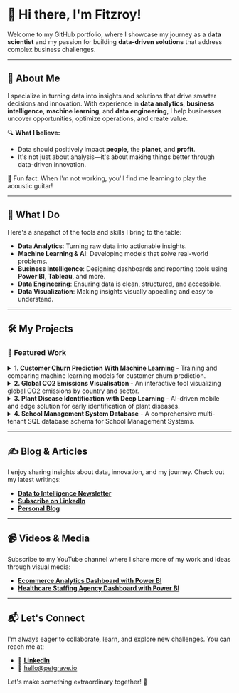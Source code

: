 # 👋 Hi there, I'm Fitzroy!  

Welcome to my GitHub portfolio, where I showcase my journey as a **data scientist** and my passion for building **data-driven solutions** that address complex business challenges.  

---

## 🚀 About Me  
I specialize in turning data into insights and solutions that drive smarter decisions and innovation. With experience in **data analytics**, **business intelligence**, **machine learning**, and **data engineering**, I help businesses uncover opportunities, optimize operations, and create value.  

🔍 **What I believe:**  
- Data should positively impact **people**, the **planet**, and **profit**.  
- It's not just about analysis—it's about making things better through data-driven innovation.  

🎸 Fun fact: When I'm not working, you'll find me learning to play the acoustic guitar!  

---

## 📌 What I Do  
Here's a snapshot of the tools and skills I bring to the table:  
- **Data Analytics**: Turning raw data into actionable insights.  
- **Machine Learning & AI**: Developing models that solve real-world problems.  
- **Business Intelligence**: Designing dashboards and reporting tools using **Power BI**, **Tableau**, and more.  
- **Data Engineering**: Ensuring data is clean, structured, and accessible.  
- **Data Visualization**: Making insights visually appealing and easy to understand.  

---

## 🛠️ My Projects  

### 🌟 Featured Work  
<details>
<summary><strong>1. Customer Churn Prediction With Machine Learning </strong> - Training and comparing machine learning models for customer churn prediction.</summary>
<p>

![Machine Learning Screenshot](https://github.com/fitzroypet/Predicting-Customer-Churn-With-Machine-Learning/blob/main/Screenshot%202024-11-20%20at%2018.47.05.png) 

[🌐 View Repository](https://github.com/fitzroypet/Predicting-Customer-Churn-With-Machine-Learning)  
</p>
</details>  

<details>
<summary><strong>2. Global CO2 Emissions Visualisation </strong> - An interactive tool visualizing global CO2 emissions by country and sector.</summary>
<p>

![CO2 Emissions Visualisation Screenshot](https://github.com/fitzroypet/Data-Visualisation/blob/main/Screenshot%202024-11-20%20at%2018.20.05.png)  

[🌐 View Repository](https://github.com/fitzroypet/Data-Visualisation)
[🌐 View Infographic](https://infogram.com/ghg-emissions-since-the-kyoto-protocol-1hzj4o3wkv1x34p?live) 
</p>
</details>  

<details>
<summary><strong>3. Plant Disease Identification with Deep Learning </strong> - AI-driven mobile and edge solution for early identification of plant diseases.</summary>
<p>

![Plant Disease Identification Screenshot](https://github.com/fitzroypet/Computer-Vision-Model-For-Plant-Disease-Identification/blob/main/Screenshot%202023-01-11%20at%2002.41.08.png) 

[🌐 View Repository](https://github.com/fitzroypet/Computer-Vision-Model-For-Plant-Disease-Identification)  
</p>
</details>  

<details>
<summary><strong>4. School Management System Database</strong> - A comprehensive multi-tenant SQL database schema for School Management Systems.</summary>
<p>
  
![Student Dashboard Screenshot](https://github.com/fitzroypet/school-management-db/blob/main/Screenshot%202024-11-20%20at%2019.15.54.png)

[🌐 View Repository](https://github.com/fitzroypet/school-management-db)
</p>
</details>  

---

## ✍️ Blog & Articles  
I enjoy sharing insights about data, innovation, and my journey. Check out my latest writings:  

- **[Data to Intelligence Newsletter](https://www.linkedin.com/newsletters/data-to-intelligence-7093757073217200128/)**
- **[Subscribe on LinkedIn](https://www.linkedin.com/build-relation/newsletter-follow?entityUrn=7093757073217200128)** 
- **[Personal Blog](https://www.petgrave.io/blog)**

---

## 📹 Videos & Media  
Subscribe to my YouTube channel where I share more of my work and ideas through visual media:  

- **[Ecommerce Analytics Dashboard with Power BI](https://www.youtube.com/watch?v=t-uQcAL_CzE)**  
- **[Healthcare Staffing Agency Dashboard with Power BI](https://www.youtube.com/watch?v=Vzy4LmIQwBw&t=27s)** 

---

## 📬 Let's Connect  
I'm always eager to collaborate, learn, and explore new challenges. You can reach me at:  
- 💼 **[LinkedIn](https://linkedin.com/in/fitzroypetgrave)**  
- 📧 hello@petgrave.io  

Let's make something extraordinary together! 🚀  
